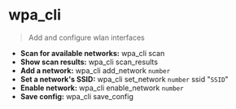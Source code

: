 # wpa_cli
> Add and configure wlan interfaces
- **Scan for available networks:**
wpa_cli scan
- **Show scan results:**
wpa_cli scan_results
- **Add a network:**
wpa_cli add_network `number`
- **Set a network's SSID:**
wpa_cli set_network `number` ssid "`SSID`"
- **Enable network:**
wpa_cli enable_network `number`
- **Save config:**
wpa_cli save_config
